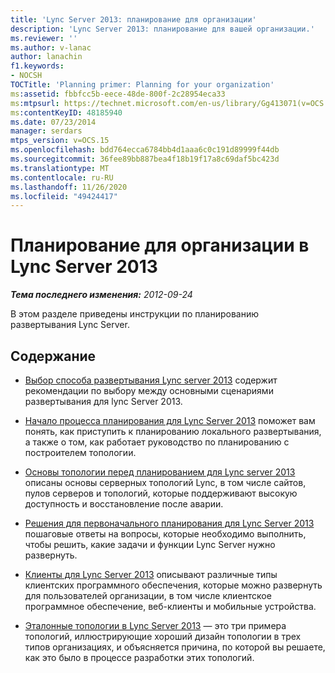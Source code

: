 ```yaml
---
title: 'Lync Server 2013: планирование для организации'
description: 'Lync Server 2013: планирование для вашей организации.'
ms.reviewer: ''
ms.author: v-lanac
author: lanachin
f1.keywords:
- NOCSH
TOCTitle: 'Planning primer: Planning for your organization'
ms:assetid: fbbfcc5b-eece-48de-800f-2c28954eca33
ms:mtpsurl: https://technet.microsoft.com/en-us/library/Gg413071(v=OCS.15)
ms:contentKeyID: 48185940
ms.date: 07/23/2014
manager: serdars
mtps_version: v=OCS.15
ms.openlocfilehash: bdd764ecca6784bb4d1aaa6c0c191d89999f44db
ms.sourcegitcommit: 36fee89bb887bea4f18b19f17a8c69daf5bc423d
ms.translationtype: MT
ms.contentlocale: ru-RU
ms.lasthandoff: 11/26/2020
ms.locfileid: "49424417"
---
```

# <a name="organization-planning-for-lync-server-2013"></a>Планирование для организации в Lync Server 2013

<div data-xmlns="http://www.w3.org/1999/xhtml">

<div class="topic" data-xmlns="http://www.w3.org/1999/xhtml" data-msxsl="urn:schemas-microsoft-com:xslt" data-cs="https://msdn.microsoft.com/">

<div data-asp="https://msdn2.microsoft.com/asp">



</div>

<div id="mainSection">

<div id="mainBody">

<span> </span>

_**Тема последнего изменения:** 2012-09-24_

В этом разделе приведены инструкции по планированию развертывания Lync Server.

<div>

## <a name="in-this-section"></a>Содержание

  - [Выбор способа развертывания Lync server 2013](lync-server-2013-deciding-how-to-deploy-microsoft-lync.md) содержит рекомендации по выбору между основными сценариями развертывания для lync Server 2013.

  - [Начало процесса планирования для Lync Server 2013](lync-server-2013-beginning-the-planning-process.md) поможет вам понять, как приступить к планированию локального развертывания, а также о том, как работает руководство по планированию с построителем топологии.

  - [Основы топологии перед планированием для Lync server 2013](lync-server-2013-topology-basics-you-must-know-before-planning.md) описаны основы серверных топологий Lync, в том числе сайтов, пулов серверов и топологий, которые поддерживают высокую доступность и восстановление после аварии.

  - [Решения для первоначального планирования для Lync Server 2013](lync-server-2013-initial-planning-decisions.md) пошаговые ответы на вопросы, которые необходимо выполнить, чтобы решить, какие задачи и функции Lync Server нужно развернуть.

  - [Клиенты для Lync Server 2013](lync-server-2013-clients.md) описывают различные типы клиентских программного обеспечения, которые можно развернуть для пользователей организации, в том числе клиентское программное обеспечение, веб-клиенты и мобильные устройства.

  - [Эталонные топологии в Lync Server 2013](lync-server-2013-reference-topologies.md) — это три примера топологий, иллюстрирующие хороший дизайн топологии в трех типов организациях, и объясняется причина, по которой вы решаете, как это было в процессе разработки этих топологий.

</div>

</div>

<span> </span>

</div>

</div>

</div>

